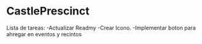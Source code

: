 # CastlePrescinct




Lista de tareas:
-Actualizar Readmy
-Crear Icono.
-Implementar boton para ahregar en eventos y recintos
